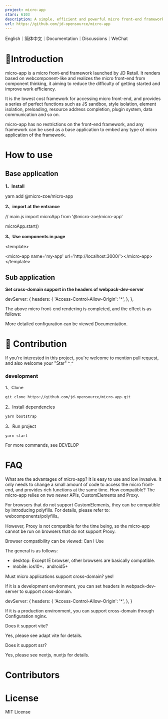 ```yaml
---
project: micro-app
stars: 6103
description: A simple, efficient and powerful micro front-end framework. 一款简约、高效、功能强大的微前端框架
url: https://github.com/jd-opensource/micro-app
---
```


English｜简体中文｜Documentation｜Discussions｜WeChat

📖Introduction
==============

micro-app is a micro front-end framework launched by JD Retail. It renders based on webcomponent-like and realizes the micro front-end from component thinking, it aiming to reduce the difficulty of getting started and improve work efficiency.

It is the lowest cost framework for accessing micro front-end, and provides a series of perfect functions such as JS sandbox, style isolation, element isolation, preloading, resource address completion, plugin system, data communication and so on.

micro-app has no restrictions on the front-end framework, and any framework can be used as a base application to embed any type of micro application of the framework.

How to use
==========

Base application
----------------

**1、Install**

yarn add @micro-zoe/micro-app

**2、import at the entrance**

// main.js
import microApp from '@micro-zoe/micro-app'

microApp.start()

**3、Use components in page**

<!-- my-page.vue -->
<template\>
  <!-- 👇 name is the app name, url is the app address -->
  <micro-app name\='my-app' url\='http://localhost:3000/'\></micro-app\>
</template\>

Sub application
---------------

**Set cross-domain support in the headers of webpack-dev-server**

devServer: {
  headers: {
    'Access-Control-Allow-Origin': '\*',
  },
},

The above micro front-end rendering is completed, and the effect is as follows:

More detailed configuration can be viewed Documentation.

🤝 Contribution
===============

If you're interested in this project, you're welcome to mention pull request, and also welcome your "Star" ^\_^

### development

1、Clone

```
git clone https://github.com/jd-opensource/micro-app.git
```

2、Install dependencies

```
yarn bootstrap
```

3、Run project

```
yarn start
```

For more commands, see DEVELOP

FAQ
===

What are the advantages of micro-app? It is easy to use and low invasive. It only needs to change a small amount of code to access the micro front-end, and provides rich functions at the same time. How compatible? The micro-app relies on two newer APIs, CustomElements and Proxy.

For browsers that do not support CustomElements, they can be compatible by introducing polyfills. For details, please refer to: webcomponents/polyfills。

However, Proxy is not compatible for the time being, so the micro-app cannot be run on browsers that do not support Proxy.

Browser compatibility can be viewed: Can I Use

The general is as follows:

-   desktop: Except IE browser, other browsers are basically compatible.
-   mobile: ios10+、android5+

Must micro applications support cross-domain? yes!

If it is a development environment, you can set headers in webpack-dev-server to support cross-domain.

devServer: {
  headers: {
    'Access-Control-Allow-Origin': '\*',
  },
}

If it is a production environment, you can support cross-domain through Configuration nginx.

Does it support vite?

Yes, please see adapt vite for details.

Does it support ssr?

Yes, please see nextjs, nuxtjs for details.

Contributors
============

License
=======

MIT License
